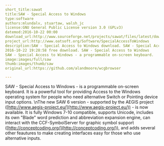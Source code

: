 ```yaml
---
short_title:sawat
title:SAW - Special Access to Windows
type:software
authors:mlundalv, stuartaw, walsh_jc
license:GNU General Public License version 3.0 (GPLv3)
datemod:2016-10-22 00:00
download_url:http://www.sourceforge.net/projects/sawat/files/latest/download
project_url:http://www.oatsoft.org/Software/SpecialAccessToWindows
description:SAW - Special Access to Windows download. SAW - Special Access to Windows
2016-10-22 19:28:58 free download. SAW - Special Access to Windows
SAW - Special Access to Windows - a programmable on-screen keyboard.
image:images/full/saw
thumb:images/thumb/saw
original_url:https://github.com/alandmoore/wcgbrowser

---
```

SAW - Special Access to Windows - is a programmable on-screen keyboard.
It is a powerful tool for providing Access to the Windows operating system
for people who need alternative Switch or Pointing device input options.
\nThe new SAW 6 version - supported by the AEGIS project
([http://www.aegis-project.eu/](http://www.aegis-project.eu/)) - is now
available. It is fully Windows 7-10 compatible, supports Unicode,
includes its own \"Blade\" word prediction and abbreviation expansion engine,
can interact with the CCF-SymbolServer for graphic symbol support
([http://conceptcoding.org/](http://conceptcoding.org/)), and adds several
other feautures to make creating interfaces easy for those who use alternative
inputs.